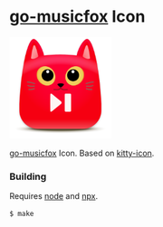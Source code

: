 [go-musicfox](https://github.com/anhoder/go-musicfox) Icon
======================

<p float="left">
	<img src="fox.png" width="180">
</p>

[go-musicfox](https://github.com/anhoder/go-musicfox) Icon. Based on [kitty-icon](https://github.com/DinkDonk/kitty-icon).

### Building

Requires [node](https://nodejs.org/en/) and [npx](https://www.npmjs.com/package/npx).

```bash
$ make
```
